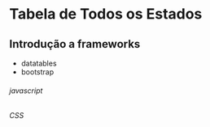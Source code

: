 # Tabela de Todos os Estados

## Introdução a frameworks

* datatables
* bootstrap

###### javascript
###### CSS
